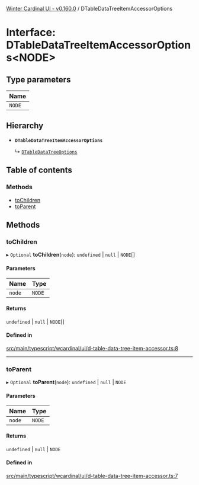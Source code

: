 [Winter Cardinal UI - v0.160.0](../index.md) / DTableDataTreeItemAccessorOptions

# Interface: DTableDataTreeItemAccessorOptions<NODE\>

## Type parameters

| Name |
| :------ |
| `NODE` |

## Hierarchy

- **`DTableDataTreeItemAccessorOptions`**

  ↳ [`DTableDataTreeOptions`](DTableDataTreeOptions.md)

## Table of contents

### Methods

- [toChildren](DTableDataTreeItemAccessorOptions.md#tochildren)
- [toParent](DTableDataTreeItemAccessorOptions.md#toparent)

## Methods

### toChildren

▸ `Optional` **toChildren**(`node`): `undefined` \| ``null`` \| `NODE`[]

#### Parameters

| Name | Type |
| :------ | :------ |
| `node` | `NODE` |

#### Returns

`undefined` \| ``null`` \| `NODE`[]

#### Defined in

[src/main/typescript/wcardinal/ui/d-table-data-tree-item-accessor.ts:8](https://github.com/winter-cardinal/winter-cardinal-ui/blob/v0.160.0/src/main/typescript/wcardinal/ui/d-table-data-tree-item-accessor.ts#L8)

___

### toParent

▸ `Optional` **toParent**(`node`): `undefined` \| ``null`` \| `NODE`

#### Parameters

| Name | Type |
| :------ | :------ |
| `node` | `NODE` |

#### Returns

`undefined` \| ``null`` \| `NODE`

#### Defined in

[src/main/typescript/wcardinal/ui/d-table-data-tree-item-accessor.ts:7](https://github.com/winter-cardinal/winter-cardinal-ui/blob/v0.160.0/src/main/typescript/wcardinal/ui/d-table-data-tree-item-accessor.ts#L7)
